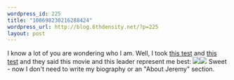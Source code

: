 ```yaml
--- 
wordpress_id: 225
title: "108698230216288424"
wordpress_url: http://blog.6thdensity.net/?p=225
layout: post
---
```

I know a lot of you are wondering who I am.  Well, I took <a href="http://similarminds.com/movie.html">this test</a> and <a href="http://similarminds.com/leader.html">this test</a> and they said this movie and this leader represent me best:
<img src="http://www.similarminds.com/images/movie/5.jpg" border="0"/><img src="http://www.similarminds.com/images/leader/5.jpg" border="0"/>
Sweet - now I don't need to write my biography or an "About Jeremy" section.
